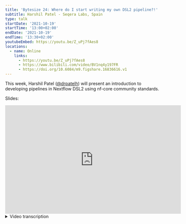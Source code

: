 ```yaml
---
title: 'Bytesize 24: Where do I start writing my own DSL2 pipeline?!'
subtitle: Harshil Patel - Seqera Labs, Spain
type: talk
startDate: '2021-10-19'
startTime: '13:00+02:00'
endDate: '2021-10-19'
endTime: '13:30+02:00'
youtubeEmbed: https://youtu.be/Z_uPj7fAes8
locations:
  - name: Online
    links:
      - https://youtu.be/Z_uPj7fAes8
      - https://www.bilibili.com/video/BV1nq4y197FR
      - https://doi.org/10.6084/m9.figshare.16836616.v1
---
```


This week, Harshil Patel ([@drpatelh](http://github.com/drpatelh/)) will present an introduction to developing pipelines in Nextflow DSL2 using nf-core community standards.

Slides:

<div class="ratio ratio-16x9">
    <iframe src="https://widgets.figshare.com/articles/16836616/embed?show_title=1" width="568" height="351" allowfullscreen frameborder="0"></iframe>
</div>

<details markdown="1"><summary>Video transcription</summary>
:::note
The content has been edited to make it reader-friendly
:::

[0:01](https://youtu.be/Z_uPj7fAes8&t=1)
(host) [...] talk which is in preparation for the big DSL2 hackathon next week and today we have Harshil Patel from Seqera Labs presenting about writing your own nf-core DSL2 pipeline. During the talk if you have any questions for Harshil please put them in the chat and I'll read them out. As a reminder this video and all the previous bytesize talks are on the YouTube channel so you can consult them there later as well and all the links are on our homepage, so please take it away Harshil.

[0:26](https://youtu.be/Z_uPj7fAes8&t=26)
Hello everyone, good afternoon and thank you for watching and joining this talk. I will be giving the 24th nf-core bytesize talk. It's just amazing how we have got this far with this many talks now. I remember when we were still setting this stuff up, but hopefully they're useful to you guys. This particular one will be about trying to deal with the exploding head that is "I've got a DSL1 pipeline or I'm comfortable with DSL1, how do I now switch to writing a DSL2 Nextflow pipeline?".

[1:08](https://youtu.be/Z_uPj7fAes8&t=68)
Nextflow, as some of you know has this new syntax called DSL2 which is a more modular syntax. It allows you to reuse components and essentially make things a bit more flexible in terms of pipeline development as well. There's loads of resources so as I mentioned we have bytesize talks, that are revolved around DSL2 pipeline development. How we are tackling DSL2 on nf-core, but there are some generic concepts there, that may be useful to you as well. If you like, in the bytesize tests there are also some guidelines and other stuff that you may be able to take away to use for your own DSL2 pipeline development in non-nf-core pipelines too. Last week, Rike, Maxime and I recorded a couple of more up-to-date talks about the pipeline structure that we have for DSL2 in the template that we maintain on nf-core tools. I just briefly went through that again in preparation for the hackathon, so people get an idea as to what these files are doing and why they're there. Another talk which was typically a 45-minute talk. By my standards, that is where I typically get with these talks. That one was more about the process of picking a module and using the various tooling that we've created, to then contribute that back to nf-core modules. There are some generic concepts there that may be useful to you to take away.

[2:43](https://youtu.be/Z_uPj7fAes8&t=163)
The first thing I would do is attempt to watch some of these talks here, and also we've got loads of documentation and guidelines on the website, that'd be worth looking at. Figuring out how to tackle DSL2 in some way philosophically, would be in comparison to the way that you would attempt to figure out how these components are put together. The smallest unit of a DSL2 pipeline will be a module. So attempting to figure out how you need to mentally create and write these modules, to structure an entire pipeline together, is quite useful. We've got these guidelines and adding new modules and some of the concepts that we've used to attempt to standardize these these modules and the syntax available on the website for you to have a look at.

[3:33](https://youtu.be/Z_uPj7fAes8&t=213)
How you convert your pipeline will obviously depend on what status it is and where you're coming from, where you're starting from. For existing nf-core pipelines a lot of the groundwork has now been done, in terms of porting our old DSL1 template to a DSL2 template and switching things around, adding tests, all the boilerplates. This is one of the big advantages of working in a community like this, because it's not just me or another person, or someone else doing this, there's an entire community contributing to this. It just makes it easier to maintain and push these changes and across an entire sway the pipelines.

[4:15](https://youtu.be/Z_uPj7fAes8&t=213)
Those starting out with existing pipelines, you just would need to merge in the template sync that you would have got via a pull request. This is automated, it's sent out when whenever we release the nf-core tools package. You would have a pull request that is sitting there, waiting to be merged in. The first thing I would do with that, is just merge that in. You may have quite a few merge conflicts, but unfortunately, because this is such a big change, you will have to wrestle with those for now. Hopefully in the future they'll get smaller and smaller as things stabilize.

[4:45](https://youtu.be/Z_uPj7fAes8&t=285)
Get the tests working again. With nf-core pipelines we insist on having test data sets for continuous integration and for local testing. It just means that whenever you update the pipeline code you can test the pipeline to make sure it's working. After you've merged in the template sync, try and get the test working again, even if it's still in a DSL1 format. Just try and get the test working again and then decide how you want to tackle the implementation, which i'll go through briefly in some of the following slides. With new nf-core pipelines we have loads of guidelines and docs. There's very small differences in the way that the template has changed between DSL1 and DSL2, in order to manage the modules aspect. More change probably has been in the way that we've siloed away some of the boilerplate code into into lib directories, to make it easier to read the code that we've got there, and to update it. More guidelines and documentations on the website. I won't go through that in detail. Have a look.

[5:46](https://youtu.be/Z_uPj7fAes8&t=346)
But most importantly, if you want to contribute a pipeline to nf-core or you're thinking of doing it - whether you start off by with a new nf-core pipeline, or you start off thinking "I'm just going to write my own pipeline but maybe I might contribute to nf-core in the future" - please come and approach us first. Because we try not to have redundancy in pipelines and it's always a community decision as to what gets in. It'd be great if you can approach this before you lay down in your code. Things can become a bit awkward, when you've written a pipeline and it's fully functional and it's in all its awesomeness, but it may not necessarily fit with what we have or what we require. In that case we don't want to disappoint you or make things difficult for everyone.

[6:34](https://youtu.be/Z_uPj7fAes8&t=394)
If you've got a non-nf-core pipeline, so for example you don't want to contribute to nf-core, you can still use the tooling that we've created. It's completely up to you and it's flexible, how you adopt the standards and the template and the different files and stuff that we've got in the template. This is simply done by using the `nf-core create` command in the nf-core tools package. It's one command, you get a bunch of boilerplate stuff, that you don't have to do yourself. If you're just looking at writing simple Nextflow pipelines this may be overkill. But if you're seriously thinking about writing your own pipeline, even to use as a reference to see how the community itself is adopting best practices, how they run github actions, use continuous integration, configuration, linting, all sorts of other stuff as well. This is very useful to have a look. Like I mentioned, I gave a talk about that last week, so you can see what it looks like and what the files in that repository are doing.

[7:28](https://youtu.be/Z_uPj7fAes8&t=448)
It also means that you can sync in the template. Whenever we do a release of nf-core tools all nf-core pipelines automatically get this sync PR. Anything we've updated in the pipeline template then gets pushed automatically to these pipelines via this sync PR. If you have created a pipeline template, or be it, whether you're not going to contribute to nf-core, then you can use the sync functionality to update your template too with that. It just it just allows you to keep up to date with the best practices and other boilerplate and bugs fixes and stuff, that the community is implementing.

[8:07](https://youtu.be/Z_uPj7fAes8&t=487)
It also means the pipeline can be contributed later. Like I said, approach us first if you are seriously thinking about it. When you use `nf-core create`, it does a few things, especially with git. There's a bit of magic there, that allows you to then contribute that pipeline to nf-core later on down the line, if you so wish to so. That's another advantage. We also have loads of other nf-core tools commands. Check it out. I won't go through them now but there's various tools for linting and other stuff that'll be useful for maintaining and developing the pipelines.

[8:44](https://youtu.be/Z_uPj7fAes8&t=524)
The first call I would recommend is to look at nf-core modules. That's our repository for wrapper scripts, essentially, or DSL2 modules. It's been developing immensely well. We've got six to seven contributors. We've almost got to 300 modules now, which after the hackathon, I imagine, will completely surpass that. It's just a repository for standardized module wrapper scripts for individual tools like fastqc, or trim galore, that you can just pull and use directly in your pipelines. You don't need to go through the effort of writing these modules. It saves a lot of work and this fits in with the ethos of Nextflow DSL2 as well. It's constantly evolving. I won't say that it's completely stable, because it's not. I would say however that we're constantly making it better and trying to shift towards using as Nextflow-esque language and approaches as possible. So check it out!

[9:47](https://youtu.be/Z_uPj7fAes8&t=587)
To add to that, we've got loads of tools that we've added in nf-core tools, specifically to deal with modules. I've listed them here. You can list modules, install them, update, and all sorts of other functionalities. Some of this I refer to in the other pre-hackathon talk about contributing to nf-core modules, that I gave last week. The link was in the first slide.

[10:10](https://youtu.be/Z_uPj7fAes8&t=610)
We plan to have subworkflows in the future. For those of you that don't know what a subworkflow is, it is essentially a chain of modules. A module is a unit of DSL2, let's say where you've got FastQC that runs on a single sample and performs a particular task. However you can chain these together so you can run FastQC and adapter trimming after that as a subworkflow. Then you get a larger chain of modules, that you can then just plug into a pipeline, without having to individually chain them together. This is the true power of DSL2.

[10:48](https://youtu.be/Z_uPj7fAes8&t=648)
How we make subworkflow shareable and reusable across pipelines is going to be a real test, because we'll have to figure out a few other things. We plan to tackle some of this at the hackathon next week and maybe - as you can see we've got an nf-core modules command - we'll probably have an nf-core subworkflows command, that will install all of the module dependencies, as well as the subworkflow, wherever it needs to be installed. All you really have to do is include it in your pipeline.

[11:16](https://youtu.be/Z_uPj7fAes8&t=676)
Getting started, I would probably start by looking at existing pipelines that have done this. I'm pointing to nf-core pipelines here, because it's what we know, it's what we've done. There's a full list. If you click on that link there, there's a DSL2 tab on the pipeline health page on the website, that allows you to look at other example pipelines, if they're more applicable to you. I think most importantly is setting up a nice test data set. We try and tackle that right at the beginning. It's always good to test your pipeline right from the offset. It also means that other people can collaborate on the pipeline with you and you can identify bugs and issues and pull requests or locally, that you can fix, whilst developing the pipeline together.

[12:05](https://youtu.be/Z_uPj7fAes8&t=725)
I would say it's incredibly vital to have a nice minimal test data set that you can use. And also this becomes important when your people just want to test the pipeline on their own infrastructures, for example. This minimal test data set is independent of the samples they're using and so you know the test data sets should be working and it allows you to rule out other issues with infrastructure and such, when using Nextflow.

[12:30](https://youtu.be/Z_uPj7fAes8&t=750)
Compiling list of modules. This is quite an obvious point, but you need to know what modules you have. We've got loads on nf-core modules, like I said we've got already got about 300 of them. A lot of this work has probably already been done for you. That's not to say, we wouldn't like your contributions there too, because then it just means it's done for someone else as well. Hopefully at some point we'll get to a point where... a majority at the moment is quite genomics focused, but hopefully we'll be getting other modules in there, from other life science areas as well.

[12:30](https://youtu.be/Z_uPj7fAes8&t=750)
Find and recycle sub-workflows. We're still working on this, or adding this to nf-core modules, or having a separate repository, maybe nf-core sub-workflows for this. These are at the moment within pipelines like rnaseq. The sub-workflows folder. You can have a look in and see if there's anything you'd like to reuse from there or from anywhere else. At the moment it's a manual process but hopefully we will automate this in the future. How you do this and collaborate on these modules depends entirely on how you want to develop the pipeline. You could create a list of modules as separate issues and then work your way through those or you could create a project board, like Sarek has done, which I will show you in the next slide, or maybe the side after. You can collaborate and tick these off the list, eventually, whilst you're developing the pipeline.

[13:54](https://youtu.be/Z_uPj7fAes8&t=834)
In terms of implementation, we've built a lot of these tools. Nf-core `modules create` is an is an example of this. It just takes a vanilla module template with loads of to-do statements and other things in, that are really useful for newbies and beginners. Just as a reminder, to make sure that you filled in the correct bits in the file. It has a load of to-do statements within this particular template. When you run `nf-core modules create` it just replaces the name of the module that you'd like to create within this template. Then you have to go about then replacing the bits you want in order to finesse and add your module or create a module. Some of this stuff I went through in that "contributing to nf-core modules" talk, so please do have a look at that and you'll get an idea as to how that can that can work. You can do that for both local modules, the ones you don't want to contribute to, or ones that you do.

[14:52](https://youtu.be/Z_uPj7fAes8&t=892)
Reuse biocontainers. The biocontainers are essentially bioconda packages built within both Singularity and Docker containers. It's an awesome resource, that we've been using almost exclusively for all of our modules. It just means that you can get a Docker container and a singularity container for free. We don't have to maintain anything. If someone adds a new bioconda package, we get that as a container for free. Reusing this is nice because then it just gives you this option and of not having to host and maintain this yourselves. Passing sample information around is also quite important. You need to figure out the flow of your pipeline. Typically what you would do is have you'd have different values in a channel for different sample attributes, but this gets a bit complicated when you want to generalize a module. The best way to do that is to put all of this sample information into, what we have called, a meta map. Then you can have as many - it's like a python dictionary - you can have as many attributes within there and pass that through a pipeline. That also means you can reuse existing modules and nf-core modules and so on, and still have access to that meta within your pipeline context. How you do that use is also something you need to think about.

[16:06](https://youtu.be/Z_uPj7fAes8&t=966)
Try and stick to a single syntax convention. We obviously have our own, but whatever you do, whether you want to develop your own, just stick to a single syntax convention. Because it just makes things consistently easier to maintain and to update over time. When you change that syntax, or that convention, you can reuse what we've done. A lot of people are. The caveat there is that it's constantly evolving, it's something you have to keep on top of. I don't think that's a bad thing, personally, because everything changes, everything evolves. Please write your modules in a way that they can be reused! That's the true power of all of this. That just means that someone,whether you contribute them to nf-core modules - whether you write them and keep them locally within your pipeline - it means other people can just pull that module straight away and reuse it without having to do much.

[17:00](https://youtu.be/Z_uPj7fAes8&t=1020)
There are various different approaches in terms of how you tackle the implementation. I particularly prefer the bottom-up approach, where you have your main script. It's just completely DSL1, you essentially just comment out the whole thing and start adding one-by-one each of these modules into the pipeline. It just allows you to test every step of the way. Also there's other things around the way - that you pass channels and manipulate channels to these modules, that it allows you to do quite interactively, whilst you're developing the pipeline. This is what what I prefer doing. There are other approaches. For example, there's a couple of links to issues there, where we've been creating a list of modules, that you can see on the right here and that we have worked our way through. This can be individual issues or you can create a project board which is what that nf-core/sarek link will take you to.

[17:54](https://youtu.be/Z_uPj7fAes8&t=1074)
You can do a top-down approach, where you write your modules first and then stitch the pipeline together. There may be caveats in the way that you do that. It's not impossible. I think Praveen and Maxime have done that with nf-core/rnavar, where they wrote the modules and then stitch the pipelines together. There are a couple of caveats in terms of the way that you may need to update modules, whilst you're then developing the pipeline, because you've already written them and you may need to change them, to fit into the pipeline and stuff. It's still a valid and plausible approach.

[18:28](https://youtu.be/Z_uPj7fAes8&t=1106)
We will be changing the syntax that we're using for DSL2 very soon, hopefully. We're moving to a more Nextflow native syntax. I've provided a brief description of this in the "contributors to modules" talk at that particular time, if you want to skip through to it, so I won't go through this in any detail. The information is there and hopefully it will make the adoption and usage of these modules even more widely accessible, because we'd be using a native Nextflow syntax. That just removes things like the functions file and other things, that have been a bit of an issue in terms of customization. Watch this space. Things are evolving. Everything will be updated and hopefully you'll be able to keep on top. This is something that we'll probably be discussing and trying to iron out at the hackathon.

[19:23](https://youtu.be/Z_uPj7fAes8&t=1162)
If you need to get in touch: Slack. There's the #modules channel on there, we have a DSL2 pipelines channel somewhere as well, I can't remember what it's called. James will probably tell you when you finish. We've got we've got another channel, for those that are... DSL2 conversion channel or something like that, for people that are interested in knowing more about the conversion process. Github, Twitter, Youtube. Reach out however. Join the community, join the slack workspace! There's a lot of information to be gained there and it's ridiculously easy to join. Even if you're just lurking in the background you'll be surprised how you can just absorb the knowledge. Thank you to everyone in both communities, nf-core, Nextflow, bioconda, biocontainers, my new worklord Seqera labs. An awesome bunch of people and that I will be seeing in Majorca tomorrow. We have a hackathon next on the 27th - 29th, which has partly been mentioned a few times now. If you haven't signed up, I think the sign-up is still open. I look forward to seeing you there. Thank you.

[20:31](https://youtu.be/Z_uPj7fAes8&t=1231)
(host) Thank you very much Harshil. The channel you were talking to talking about is slack channel is #dsl2-transition.

(speaker) There you go. That's it.

(host) Are there any questions? You need to post them on Zoom or in the Slack chat. Anything? Well, I guess that's it for today. Of course we have the hackathon next week. That will be in Gathertown, so it'd be a very nice interactive environment. I'm sure you can come by and ask Harshil questions then. But otherwise we do have a bytesize talk next week from Daniel Straub talking about nf-core/ampliseq. This will be normal time: one o'clock CET on tuesdays, and then like Harshil said, we have the hackathon Wednesday to Friday next week.

</details>
